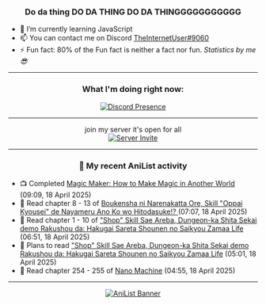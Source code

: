 <div align="center">

### Do da thing DO DA THING DO DA THINGGGGGGGGGGG
</div>

- 🌱 I’m currently learning JavaScript
- 📫 You can contact me on Discord [TheInternetUser#9060](https://discord.com/users/534117072796385300)
- ⚡ Fun fact: 80% of the Fun fact is neither a fact nor fun. _Statistics by me 😎_
<hr>

<div align="center">

### What I'm doing right now:
[![Discord Presence](https://lanyard.cnrad.dev/api/534117072796385300)](https://discord.com/users/534117072796385300)
<hr>

join my server it's open for all <br>
[![Server Invite](https://invidget.switchblade.xyz/bfYgVHxrSs)](https://discord.gg/bfYgVHxrSs)

<hr>
  
### 🌸 My recent AniList activity

</div>

<!-- ANILIST_ACTIVITY:start -->

-   📺 Completed [Magic Maker: How to Make Magic in Another World](https://anilist.co/anime/179297) (09:09, 18 April 2025)
-   📖 Read chapter 8 - 13 of [Boukensha ni Narenakatta Ore, Skill "Oppai Kyousei" de Nayameru Ano Ko wo Hitodasuke!? ](https://anilist.co/manga/172559) (07:07, 18 April 2025)
-   📖 Read chapter 1 - 10 of ["Shop" Skill Sae Areba, Dungeon-ka Shita Sekai demo Rakushou da: Hakugai Sareta Shounen no Saikyou Zamaa Life](https://anilist.co/manga/155974) (06:51, 18 April 2025)
-   📖 Plans to read ["Shop" Skill Sae Areba, Dungeon-ka Shita Sekai demo Rakushou da: Hakugai Sareta Shounen no Saikyou Zamaa Life](https://anilist.co/manga/155974) (05:01, 18 April 2025)
-   📖 Read chapter 254 - 255 of [Nano Machine](https://anilist.co/manga/120980) (04:55, 18 April 2025)

<!-- ANILIST_ACTIVITY:end -->
<hr>

<div align="center">

[![AniList Banner](https://img.anili.st/User/929966)](https://anilist.co/user/TheInternetUser)

<!-- ![Profile views](https://gpvc.arturio.dev/TheInternetUse7) Since 2023-01-09 -->
<br>


</div>
